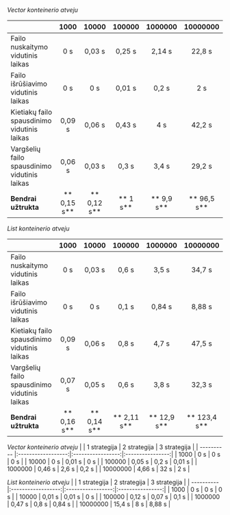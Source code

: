 _Vector konteinerio atveju_

|                                               |     1000    |     10000    | 100000   | 1000000    | 10000000     |
| --------------------------------------------- |:-----------:|:------------:|:--------:|:----------:|:------------:|
|  Failo nuskaitymo vidutinis laikas            |  0 s        |   0,03 s     |  0,25 s  |  2,14 s    |   22,8 s     |
|  Failo išrūšiavimo vidutinis laikas           |  0 s        |   0 s        |  0,01 s  |  0,2 s     |  2 s         |
|  Kietiakų failo spausdinimo vidutinis laikas  |  0,09 s     |   0,06 s     |  0,43 s  |  4 s       |   42,2 s     |
|  Vargšelių failo spausdinimo vidutinis laikas |  0,06 s     |   0,03 s     |  0,3 s   |  3,4 s     |   29,2 s     |
|  **Bendrai užtrukta**                         | ** 0,15 s** |  ** 0,12 s** | ** 1 s** | ** 9,9 s** |  ** 96,5 s** |

_List konteinerio atveju_

|                                               |  1000       |  10000       | 100000      | 1000000     | 10000000      |
| --------------------------------------------- |:-----------:|:------------:|:-----------:|:-----------:|:-------------:|
|  Failo nuskaitymo vidutinis laikas            |  0 s        |   0,03 s     | 0,6 s       | 3,5 s       |  34,7 s       |
|  Failo išrūšiavimo vidutinis laikas           |  0 s        |   0 s        | 0,1 s       | 0,84 s      |  8,88 s       |
|  Kietiakų failo spausdinimo vidutinis laikas  |  0,09 s     |  0,06 s      | 0,8 s       | 4,7 s       |  47,5 s       |
|  Vargšelių failo spausdinimo vidutinis laikas |  0,07 s     |   0,05 s     | 0,6 s       | 3,8 s       |  32,3 s       |
|  **Bendrai užtrukta**                         | ** 0,16 s** |  ** 0,14 s** | ** 2,11 s** | ** 12,9 s** |  ** 123,4 s** |

_Vector konteinerio atveju_
|            |   1 strategija     |    2 strategija   |   3 strategija   | 
| ---------- |:------------------:|:-----------------:|:----------------:|
|  1000      |  0 s               |  0 s              |  0 s             |
|  10000     |  0 s               |  0,01 s           |  0 s             |
|  100000    |  0,05 s            |  0,2 s            | 0,01  s          |
|  1000000   |  0,46 s            |  2,6 s            |  0,2 s           |
|  10000000  |  4,66 s            |  32 s             |  2 s             |

_List konteinerio atveju_
|            |   1 strategija     |    2 strategija   |   3 strategija   | 
| ---------- |:------------------:|:-----------------:|:----------------:|
|  1000      |  0 s               | 0  s              |  0 s             |
|  10000     |  0,01 s            | 0,01  s           |  0 s             |
|  100000    |  0,12 s            |  0,07 s           |  0,1 s           |
|  1000000   | 0,47 s             | 0,8  s            | 0,84  s          |
|  10000000  |  15,4 s            |  8 s              |  8,88 s          |



